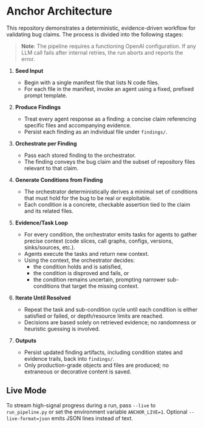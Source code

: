 # Anchor Architecture

This repository demonstrates a deterministic, evidence-driven workflow for validating bug claims. The process is divided into the following stages:

> **Note**: The pipeline requires a functioning OpenAI configuration. If any
LLM call fails after internal retries, the run aborts and reports the error.

1. **Seed Input**
   - Begin with a single manifest file that lists N code files.
   - For each file in the manifest, invoke an agent using a fixed, prefixed prompt template.

2. **Produce Findings**
   - Treat every agent response as a finding: a concise claim referencing specific files and accompanying evidence.
   - Persist each finding as an individual file under `findings/`.

3. **Orchestrate per Finding**
   - Pass each stored finding to the orchestrator.
   - The finding conveys the bug claim and the subset of repository files relevant to that claim.

4. **Generate Conditions from Finding**
   - The orchestrator deterministically derives a minimal set of conditions that must hold for the bug to be real or exploitable.
   - Each condition is a concrete, checkable assertion tied to the claim and its related files.

5. **Evidence/Task Loop**
   - For every condition, the orchestrator emits tasks for agents to gather precise context (code slices, call graphs, configs, versions, sinks/sources, etc.).
   - Agents execute the tasks and return new context.
   - Using the context, the orchestrator decides:
     - the condition holds and is satisfied,
     - the condition is disproved and fails, or
     - the condition remains uncertain, prompting narrower sub-conditions that target the missing context.

6. **Iterate Until Resolved**
   - Repeat the task and sub-condition cycle until each condition is either satisfied or failed, or depth/resource limits are reached.
   - Decisions are based solely on retrieved evidence; no randomness or heuristic guessing is involved.

7. **Outputs**
   - Persist updated finding artifacts, including condition states and evidence trails, back into `findings/`.
   - Only production-grade objects and files are produced; no extraneous or decorative content is saved.

## Live Mode

To stream high-signal progress during a run, pass `--live` to `run_pipeline.py`
or set the environment variable `ANCHOR_LIVE=1`. Optional `--live-format=json`
emits JSON lines instead of text.

